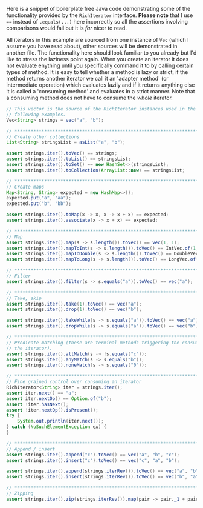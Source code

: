 Here is a snippet of boilerplate free Java code demonstrating some of the functionality provided by the `RichIterator` interface. **Please note** that I use `==` instead of `.equals(...)` here incorrectly so all the assertions involving comparisons would fail but it is *far* nicer to read. 

All iterators in this example are sourced from one instance of `Vec` (which I assume you have read about), other sources will be demonstrated in another file. The functionality here should look familiar to you already but I'd like to stress the laziness point again. When you create an iterator it does not evaluate enything until you specifically command it to by calling certain types of method. It is easy to tell whether a method is lazy or strict, if the method returns another iterator we call it an 'adapter method' (or intermediate operation) which evaluates lazily and if it returns anything else it is called a 'consuming method' and evaluates in a strict manner. Note that a consuming method does not have to consume the *whole* iterator.

```java
// This vector is the source of the RichIterator instances used in the
// following examples.
Vec<String> strings = vec("a", "b");

// *****************************************************************************************
// Create other collections
List<String> stringsList = asList("a", "b");

assert strings.iter().toVec() == strings;
assert strings.iter().toList() == stringsList;
assert strings.iter().toSet() == new HashSet<>(stringsList);
assert strings.iter().toCollection(ArrayList::new) == stringsList;

// *****************************************************************************************
// Create maps
Map<String, String> expected = new HashMap<>();
expected.put("a", "aa");
expected.put("b", "bb");

assert strings.iter().toMap(x -> x, x -> x + x) == expected;
assert strings.iter().associate(x -> x + x) == expected;

// *****************************************************************************************
// Map
assert strings.iter().map(s -> s.length()).toVec() == vec(1, 1);
assert strings.iter().mapToInt(s -> s.length()).toVec() == IntVec.of(1, 1);
assert strings.iter().mapToDouble(s -> s.length()).toVec() == DoubleVec.of(1, 1);
assert strings.iter().mapToLong(s -> s.length()).toVec() == LongVec.of(1, 1);

// *****************************************************************************************
// Filter
assert strings.iter().filter(s -> s.equals("a")).toVec() == vec("a");

// *****************************************************************************************
// Take, skip
assert strings.iter().take(1).toVec() == vec("a");
assert strings.iter().drop(1).toVec() == vec("b");

assert strings.iter().takeWhile(s -> s.equals("a")).toVec() == vec("a");
assert strings.iter().dropWhile(s -> s.equals("a")).toVec() == vec("b");

// *****************************************************************************************
// Predicate matching (these are terminal methods triggering the consumption of
// the iterator).
assert strings.iter().allMatch(s -> !s.equals("c"));
assert strings.iter().anyMatch(s -> s.equals("b"));
assert strings.iter().noneMatch(s -> s.equals("0"));

// *****************************************************************************************
// Fine grained control over consuming an iterator
RichIterator<String> iter = strings.iter();
assert iter.next() == "a";
assert iter.nextOp() == Option.of("b");
assert !iter.hasNext();
assert !iter.nextOp().isPresent();
try {
	System.out.println(iter.next());
} catch (NoSuchElementException ex) {
}

// *****************************************************************************************
// Append / insert
assert strings.iter().append("c").toVec() == vec("a", "b", "c");
assert strings.iter().insert("c").toVec() == vec("c", "a", "b");

assert strings.iter().append(strings.iterRev()).toVec() == vec("a", "b", "b", "a");
assert strings.iter().insert(strings.iterRev()).toVec() == vec("b", "a", "a", "b");

// *****************************************************************************************
// Zipping
assert strings.iter().zip(strings.iterRev()).map(pair -> pair._1 + pair._2).toVec() == vec("ab", "ba");

```
